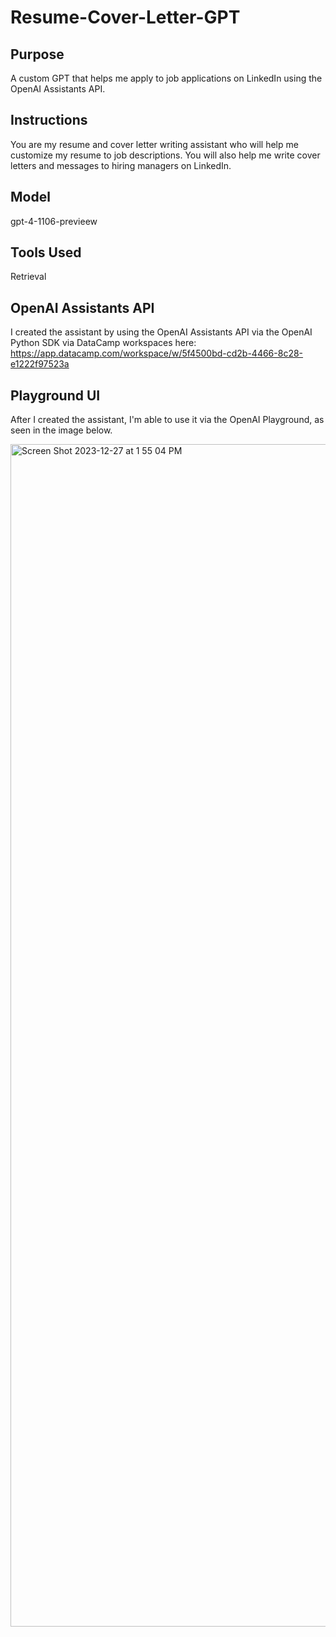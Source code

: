 # Resume-Cover-Letter-GPT

## Purpose
A custom GPT that helps me apply to job applications on LinkedIn using the OpenAI Assistants API.

## Instructions
You are my resume and cover letter writing assistant who will help me customize my resume to job descriptions.  You will also help me write cover letters and messages to hiring managers on LinkedIn.

## Model
gpt-4-1106-previeew

## Tools Used
Retrieval

## OpenAI Assistants API
I created the assistant by using the OpenAI Assistants API via the OpenAI Python SDK via DataCamp workspaces here: https://app.datacamp.com/workspace/w/5f4500bd-cd2b-4466-8c28-e1222f97523a

## Playground UI
After I created the assistant, I'm able to use it via the OpenAI Playground, as seen in the image below.

<img width="1892" alt="Screen Shot 2023-12-27 at 1 55 04 PM" src="https://github.com/scarnyc/Resume-Cover-Letter-GPT/assets/47287222/21c51412-c3c2-431d-8e86-fa657cff8d91">
